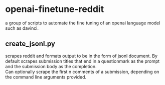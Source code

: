 # openai-finetune-reddit
a group of scripts to automate the fine tuning of an openai language model such as davinci.
## create_jsonl.py
scrapes reddit and formats output to be in the form of jsonl document.  By default scrapes submission titles that end in a questionmark as the prompt and the submission body as the completion.  
Can optionally scrape the first n comments of a submission, depending on the command line arguments provided. 

